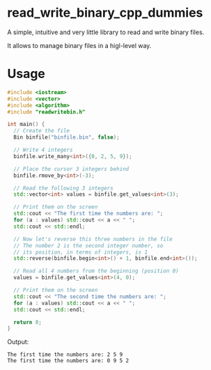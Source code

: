 # read_write_binary_cpp_dummies
A simple, intuitive and very little library to read and write binary files.

It allows to manage binary files in a higl-level way.

# Usage

```C++
#include <iostream>
#include <vector>
#include <algorithm>
#include "readwritebin.h"

int main() {
  // Create the file
  Bin binfile("binfile.bin", false);

  // Write 4 integers
  binfile.write_many<int>({0, 2, 5, 9});

  // Place the cursor 3 integers behind
  binfile.rmove_by<int>(-3);

  // Read the following 3 integers
  std::vector<int> values = binfile.get_values<int>(3);

  // Print them on the screen
  std::cout << "The first time the numbers are: ";
  for (a : values) std::cout << a << " ";
  std::cout << std::endl;

  // Now let's reverse this three numbers in the file
  // The number 2 is the second integer number, so
  // its position, in terms of integers, is 1
  std::reverse(binfile.begin<int>() + 1, binfile.end<int>());

  // Read all 4 numbers from the beginning (position 0)
  values = binfile.get_values<int>(4, 0);

  // Print them on the screen
  std::cout << "The second time the numbers are: ";
  for (a : values) std::cout << a << " ";
  std::cout << std::endl;

  return 0;
}

```

Output:
```
The first time the numbers are: 2 5 9 
The first time the numbers are: 0 9 5 2 
```
